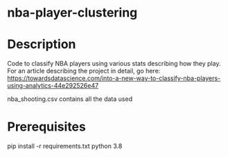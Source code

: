 # nba-player-clustering

# Description

Code to classify NBA players using various stats describing how they play. 
For an article describing the project in detail, go here: https://towardsdatascience.com/into-a-new-way-to-classify-nba-players-using-analytics-44e292526e47

nba_shooting.csv contains all the data used

# Prerequisites

pip install -r requirements.txt
python 3.8

